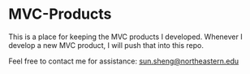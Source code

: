 # MVC-Products
This is a place for keeping the MVC products I developed. 
Whenever I develop a new MVC product, I will push that into this repo. 

Feel free to contact me for assistance: 
sun.sheng@northeastern.edu
